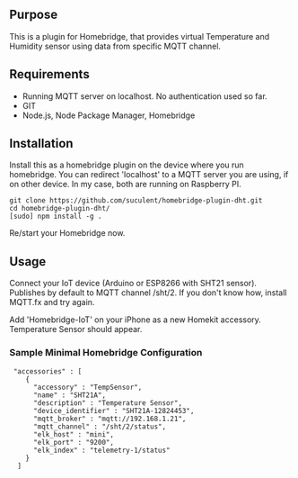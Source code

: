## Purpose

This is a plugin for Homebridge, that provides virtual Temperature and Humidity sensor using data from specific MQTT channel.

## Requirements

* Running MQTT server on localhost. No authentication used so far.
* GIT
* Node.js, Node Package Manager, Homebridge


## Installation

Install this as a homebridge plugin on the device where you run homebridge. You can redirect 'localhost' to a MQTT server you are using, if on other device. In my case, both are running on Raspberry PI.

    git clone https://github.com/suculent/homebridge-plugin-dht.git
    cd homebridge-plugin-dht/
    [sudo] npm install -g .

Re/start your Homebridge now.


## Usage

Connect your IoT device (Arduino or ESP8266 with SHT21 sensor). Publishes by default to MQTT channel /sht/2.
If you don't know how, install MQTT.fx and try again.

Add 'Homebridge-IoT' on your iPhone as a new Homekit accessory. Temperature Sensor should appear.

### Sample Minimal Homebridge Configuration

```
 "accessories" : [
    {
      "accessory" : "TempSensor",
      "name" : "SHT21A",
      "description" : "Temperature Sensor",
      "device_identifier" : "SHT21A-12824453",
      "mqtt_broker" : "mqtt://192.168.1.21",
      "mqtt_channel" : "/sht/2/status",
      "elk_host" : "mini",
      "elk_port" : "9200",
      "elk_index" : "telemetry-1/status"
    }
  ]
```

